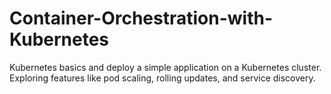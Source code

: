# Container-Orchestration-with-Kubernetes
Kubernetes basics and deploy a simple application on a Kubernetes cluster. Exploring features like pod scaling, rolling updates, and service discovery.
